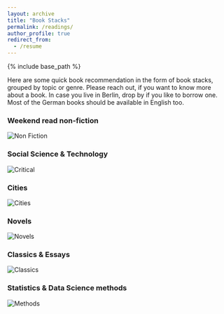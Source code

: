```yaml
---
layout: archive
title: "Book Stacks"
permalink: /readings/
author_profile: true
redirect_from:
  - /resume
---
```


{% include base_path %}

Here are some quick book recommendation in the form of book stacks, grouped by topic or genre. Please reach out, if you want to know more about a book. In case you live in Berlin, drop by if you like to borrow one. Most of the German books should be available in English too. 

### Weekend read non-fiction

![Non Fiction](non_fiction_stack.JPG)

### Social Science & Technology

![Critical](critical_stack.JPG)

### Cities 

![Cities](city_stack.JPG)

### Novels

![Novels](novels_stack.JPG)

### Classics & Essays

![Classics](classics_stack.JPG)

### Statistics & Data Science methods

![Methods](method_stack.JPG)
